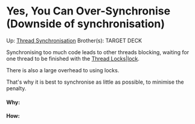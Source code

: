 # Yes, You Can Over-Synchronise (Downside of synchronisation)

Up: [Thread Synchronisation](thread_synchronisation)
Brother(s):
TARGET DECK

Synchronising too much code leads to other threads blocking, waiting for one thread to be finished with the [Thread Locks|lock](thread_locks|lock).

There is also a large overhead to using locks.

That's why it is best to synchronise as little as possible, to minimise the penalty.





































#### Why:
#### How:









